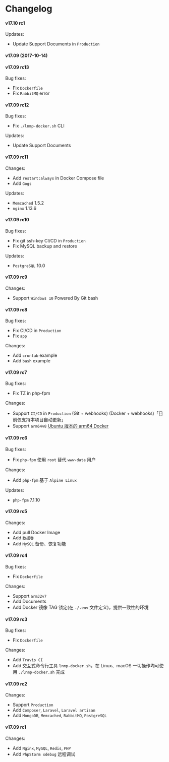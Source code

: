 Changelog
==============

#### v17.10 rc1

Updates:
* Update Support Documents in `Production`

#### v17.09 (2017-10-14)

#### v17.09 rc13

Bug fixes:
* Fix `Dockerfile`
* Fix `RabbitMQ` error

#### v17.09 rc12

Bug fixes:
* Fix `./lnmp-docker.sh` CLI

Updates:
* Update Support Documents

#### v17.09 rc11

Changes:
* Add `restart:always` in Docker Compose file
* Add `Gogs`

Updates:
* `Memcached` 1.5.2
* `nginx` 1.13.6

#### v17.09 rc10

Bug fixes:
* Fix git ssh-key CI/CD in `Production`
* Fix MySQL backup and restore

Updates:
* `PostgreSQL` 10.0

#### v17.09 rc9

Changes:
* Support `Windows 10` Powered By Git bash

#### v17.09 rc8

Bug fixes:
* Fix CI/CD in `Production`
* Fix `app`

Changes:
* Add `crontab` example
* Add `bash` example

#### v17.09 rc7

Bug fixes:
* Fix TZ in php-fpm

Changes:
* Support `CI/CD` in `Production` (Git + webhooks) (Docker + webhooks)「目前仅支持本项目自动更新」
* Support `arm64v8` [Ubuntu 版本的 arm64 Docker](http://mirrors.ustc.edu.cn/docker-ce/linux/ubuntu/dists/xenial/pool/test/arm64/)

#### v17.09 rc6

Bug fixes:
* Fix `php-fpm` 使用 `root` 替代 `www-data` 用户

Changes:
* Add `php-fpm` 基于 `Alpine Linux`

Updates:
* `php-fpm` 7.1.10

#### v17.09 rc5

Changes:
* Add pull Docker Image
* Add `数据卷`
* Add `MySQL` 备份、恢复功能

#### v17.09 rc4

Bug fixes:
* Fix `Dockerfile`

Changes:
* Support `arm32v7`
* Add Documents
* Add Docker 镜像 TAG 锁定(在 `./.env` 文件定义)，提供一致性的环境

#### v17.09 rc3

Bug fixes:
* Fix `Dockerfile`

Changes:
* Add `Travis CI`
* Add 交互式命令行工具 `lnmp-docker.sh`，在 Linux、macOS 一切操作均可使用 `./lnmp-docker.sh` 完成

#### v17.09 rc2

Changes:
* Support `Production`
* Add `Composer`, `Laravel`, `Laravel artisan`
* Add `MongoDB`, `Memcached`, `RabbitMQ`, `PostgreSQL`

#### v17.09 rc1

Changes:
* Add `Nginx`, `MySQL`, `Redis`, `PHP`
* Add `PhpStorm xdebug` 远程调试

